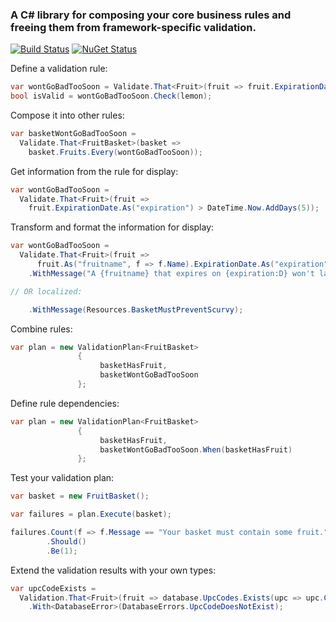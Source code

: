 ### A C# library for composing your core business rules and freeing them from framework-specific validation.

[![Build Status](https://ci.appveyor.com/api/projects/status/github/jonsequitur/Its.Validation?svg=true&branch=master)](https://ci.appveyor.com/project/jonsequitur/its-validation)  [![NuGet Status](http://img.shields.io/nuget/v/Its.Validation.svg?style=flat)](https://www.nuget.org/packages/Its.Validation/)

Define a validation rule:

```csharp
var wontGoBadTooSoon = Validate.That<Fruit>(fruit => fruit.ExpirationDate > DateTime.Now.AddDays(5));
bool isValid = wontGoBadTooSoon.Check(lemon);
```

Compose it into other rules:

```csharp
var basketWontGoBadTooSoon = 
  Validate.That<FruitBasket>(basket =>
    basket.Fruits.Every(wontGoBadTooSoon));
```

Get information from the rule for display:

```csharp
var wontGoBadTooSoon = 
  Validate.That<Fruit>(fruit => 
    fruit.ExpirationDate.As("expiration") > DateTime.Now.AddDays(5));
```

Transform and format the information for display:

```csharp
var wontGoBadTooSoon = 
  Validate.That<Fruit>(fruit =>
      fruit.As("fruitname", f => f.Name).ExpirationDate.As("expiration") > DateTime.Now.AddDays(5.As("days_in_transit")))
    .WithMessage("A {fruitname} that expires on {expiration:D} won't last for {days_in_transit} days.");

// OR localized:

    .WithMessage(Resources.BasketMustPreventScurvy);
```

Combine rules:

```csharp
var plan = new ValidationPlan<FruitBasket>
               {
                    basketHasFruit,
                    basketWontGoBadTooSoon
               };
```

Define rule dependencies:

```csharp
var plan = new ValidationPlan<FruitBasket>
               {
                    basketHasFruit,               
                    basketWontGoBadTooSoon.When(basketHasFruit)
               };
```

Test your validation plan:

```csharp
var basket = new FruitBasket();

var failures = plan.Execute(basket);

failures.Count(f => f.Message == "Your basket must contain some fruit.")
        .Should()
        .Be(1);
```

Extend the validation results with your own types:

```csharp
var upcCodeExists = 
  Validation.That<Fruit>(fruit => database.UpcCodes.Exists(upc => upc.Code == fruit.UpcCode))
    .With<DatabaseError>(DatabaseErrors.UpcCodeDoesNotExist);
```
